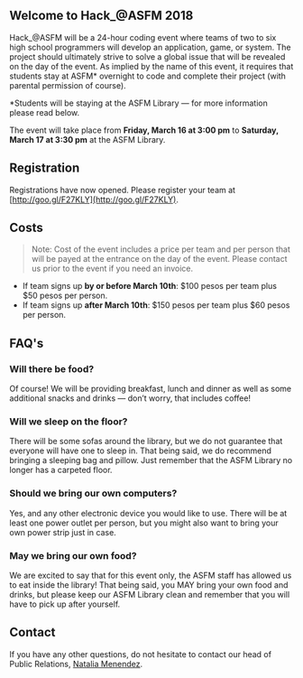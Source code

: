 ## Welcome to Hack_@ASFM 2018
Hack_@ASFM will be a 24-hour coding event where teams of two to six high school programmers will develop an application, game, or system. The project should ultimately strive to solve a global issue that will be revealed on the day of the event. As implied by the name of this event, it requires that students stay at ASFM\* overnight to code and complete their project (with parental permission of course).

\*Students will be staying at the ASFM Library — for more information please read below. 

The event will take place from **Friday, March 16 at 3:00 pm** to **Saturday, March 17 at 3:30 pm** at the ASFM Library.

## Registration
Registrations have now opened. Please register your team at [http://goo.gl/F27KLY](http://goo.gl/F27KLY).

## Costs
> Note:  Cost of the event includes a price per team and per person that will be payed at the entrance on the day of the event. Please contact us prior to the event if you need an invoice.  

* If team signs up **by or before March 10th**: $100 pesos per team plus $50 pesos per person.
* If team signs up **after March 10th**: $150 pesos per team plus $60 pesos per person. 

## FAQ's
### Will there be food?
Of course! We will be providing breakfast, lunch and dinner as well as some additional snacks and drinks — don’t worry, that includes coffee!

### Will we sleep on the floor?
There will be some sofas around the library, but we do not guarantee that everyone will have one to sleep in. That being said, we do recommend bringing a sleeping bag and pillow. Just remember that the ASFM Library no longer has a carpeted floor.

### Should we bring our own computers?
Yes, and any other electronic device you would like to use. There will be at least one power outlet per person, but you might also want to bring your own power strip just in case.

### May we bring our own food?
We are excited to say that for this event only, the ASFM staff has allowed us to eat inside the library! That being said, you MAY bring your own food and drinks, but please keep our ASFM Library clean and remember that you will have to pick up after yourself.

## Contact
If you have any other questions, do not hesitate to contact our head of Public Relations, [Natalia Menendez](mailto:18menendez5970@asfm.mx?subject=Hack_@ASFM).
